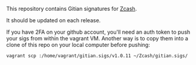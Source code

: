 This repository contains Gitian signatures for [Zcash](https://github.com/zcash/zcash).

It should be updated on each release.

If you have 2FA on your github account, you'll need an auth token to push your sigs from within the vagrant VM.
Another way is to copy them into a clone of this repo on your local computer before pushing:

`vagrant scp :/home/vagrant/gitian.sigs/v1.0.11 ~/Zcash/gitian.sigs/`
